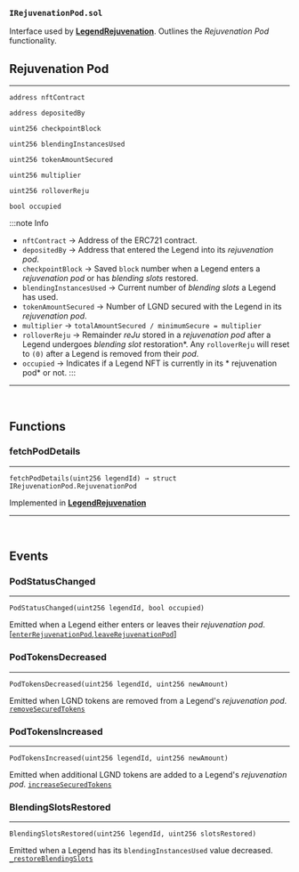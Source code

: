 ### `IRejuvenationPod.sol`



Interface used by [**LegendRejuvenation**](./LegendRejuvenation). Outlines the *Rejuvenation Pod* functionality.

## Rejuvenation Pod
---


```sol title="RejuvenationPod"
address nftContract

address depositedBy

uint256 checkpointBlock

uint256 blendingInstancesUsed

uint256 tokenAmountSecured

uint256 multiplier

uint256 rolloverReju

bool occupied
```

:::note Info

* `nftContract` &rarr; Address of the ERC721 contract.
* `depositedBy` &rarr;  Address that entered the Legend into its *rejuvenation pod*.
* `checkpointBlock` &rarr; Saved `block` number when a Legend enters a *rejuvenation pod* or has *blending slots* restored.
* `blendingInstancesUsed` &rarr; Current number of *blending slots* a Legend has used.
* `tokenAmountSecured` &rarr; Number of LGND secured with the Legend in its *rejuvenation pod*.
* `multiplier` &rarr; `totalAmountSecured / minimumSecure = multiplier`
* `rolloverReju` &rarr; Remainder *reJu* stored in a *rejuvenation pod* after a Legend undergoes *blending slot* restoration*. Any `rolloverReju` will reset to `(0)` after a Legend is removed from their *pod*.
* `occupied` &rarr; Indicates if a Legend NFT is currently in its * rejuvenation pod* or not.
:::

---

<br/>

## Functions

### fetchPodDetails
---

``` sol title="fetchPodDetails | external"
fetchPodDetails(uint256 legendId) → struct IRejuvenationPod.RejuvenationPod
```

Implemented in [**LegendRejuvenation**](./LegendRejuvenation#fetchpoddetails)

---
<br/>

## Events 

### PodStatusChanged
---

``` sol title="PodStatusChanged"
PodStatusChanged(uint256 legendId, bool occupied)
```


Emitted when a Legend either enters or leaves their *rejuvenation pod*. [[`enterRejuvenationPod`](./LegendRejuvenation#enterrejuvenationpod),[`leaveRejuvenationPod`](./LegendRejuvenation#leaverejuvenationpod)]

### PodTokensDecreased
---

``` sol title="PodTokensDecreased"
PodTokensDecreased(uint256 legendId, uint256 newAmount)
```

Emitted when LGND tokens are removed from a Legend's *rejuvenation pod*. [`removeSecuredTokens`](./LegendRejuvenation#removesecuredtokens)

### PodTokensIncreased
---

``` sol title="PodTokensIncreased"
PodTokensIncreased(uint256 legendId, uint256 newAmount)
```

Emitted when additional LGND tokens are added to a Legend's *rejuvenation pod*. [`increaseSecuredTokens`](./LegendRejuvenation#increasesecuredtokens)


### BlendingSlotsRestored
---

``` sol title="BlendingSlotsRestored"
BlendingSlotsRestored(uint256 legendId, uint256 slotsRestored)
```

Emitted when a Legend has its `blendingInstancesUsed` value decreased. [`_restoreBlendingSlots`](./LegendRejuvenation#_restoreblendingslot)









